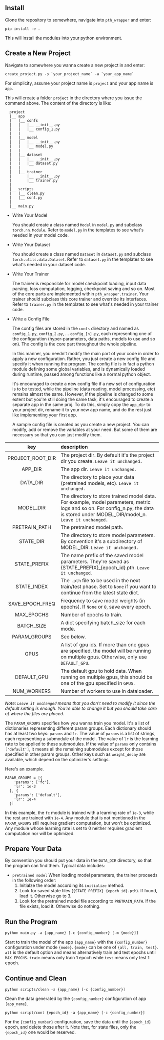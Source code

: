 ## Install
Clone the repository to somewhere, navigate into `pth_wrapper` and enter:

```
pip install -e .
```

This will install the modules into your python environment.

## Create a New Project
Navigate to somewhere you wanna create a new project in and enter:

```
create_project.py -p `your_project_name` -a `your_app_name`
```

For simplicity, assume your project name is `project` and your app name is `app`.

This will create a folder `project` in the directory where you issue the command above. The content of the directory is like:

```
  project
  |__ app
  |   |__ confs
  |   |   |__ __init__.py
  |   |   |__ config_1.py
  |   |
  |   |__ model
  |   |   |__ __init__.py
  |   |   |__ model.py
  |   |
  |   |__ dataset
  |   |   |__ __init__.py
  |   |   |__ dataset.py
  |   |
  |   |__ trainer
  |       |__ __init__.py
  |       |__ trainer.py
  |
  |__ scripts
  |   |__ clean.py
  |   |__ cont.py
  |
  |__ main.py
```

- Write Your Model

  You should create a class named `Model` in `model.py` and subclass `torch.nn.Module`. Refer to `model.py` in the templates to see what's needed in your model code.
  
- Write Your Dataset

  You should create a class named `Dataset` in `dataset.py` and subclass
  `torch.utils.data.Dataset`. Refer to `dataset.py` in the templates to see
  what's needed in your dataset code.
   
- Write Your Trainer

  The trainer is responsible for model checkpoint loading, input data parsing,
  loss computation, logging, checkpoint saving and so on. Most of the core parts
  are implemented within `pth_wrapper.trainer`. Your trainer should
  subclass this core trainer and override its interfaces. Refer to `trainer.py`
  in the templates to see what's needed in your trainer code.
   
- Write a Config File

  The config files are stored in the `confs` directory and named as
  `config_1.py`, `config_2.py`, ... `config_[n].py`, each representing one of
  the configuration (hyper-parameters, data paths, models to use and so on). The
  config is the core part throughout the whole pipeline.
  
  In this manner, you needn't modify the main part of your code in order to apply
  a new configuration. Rather, you just create a new config file and specify it
  when running the program. The config file is in fact a python module defining
  some global variables, and is dynamically loaded during runtime, passed among
  functions like a normal python object.
  
  It's encouraged to create a new config file if a new set of configuration is to
  be tested, while the pipeline (data reading, model processing, etc) remains almost
  the same. However, if the pipeline is changed to some extent but you're still
  doing the same task, it's encouraged to create a separate app in the same proj.
  To do this, simply copy the `app_dir` to your project dir, rename it to your new
  app name, and do the rest just like implementing your first app.
  
  A sample config file is created as you create a new project. You can modify, add
  or remove the variables at your need. But some of them are necessary so that you
  can just modify them.
  
| key              | description                                                                                                                                                                         |
| :--------------: | :---------------------------------------------------------------------------------------------------------------------------------------------------------------------------------- |
| PROJECT_ROOT_DIR | The project dir. By default it's the project dir you create. `Leave it unchanged.`                                                                                                  |
| APP_DIR          | The app dir. `Leave it unchanged.`                                                                                                                                                  |
| DATA_DIR         | The directory to place your data (pretrained models, etc). `Leave it unchanged.`                                                                                                    |
| MODEL_DIR        | The directory to store trained model data. For example, model parameters, metric logs and so on. For config_n.py, the data is stored under MODEL_DIR/model_n. `Leave it unchanged.` |
| PRETRAIN_PATH    | The pretrained model path.                                                                                                                                                          |
| STATE_DIR        | The directory to store model parameters. By convention it's a subdirectory of MODEL_DIR. `Leave it unchanged.`                                                                      |
| STATE_PREFIX     | The name prefix of the saved model parameters. They're saved as {STATE_PREFIX}_{epoch_id}.pth. `Leave it unchanged.`                                                                |
| STATE_INDEX      | The `.pth` file to be used in the next train/test phase. Set to `None` if you want to continue from the latest state dict.                                                          |
| SAVE_EPOCH_FREQ  | Frequency to save model weights (in epochs). If `None` or `0`, save every epoch.                                                                                                    |
| MAX_EPOCHS       | Number of epochs to train.                                                                                                                                                          |
| BATCH_SIZE       | A dict specifying batch_size for each mode.                                                                                                                                         |
| PARAM_GROUPS     | See below.                                                                                                                                                                          |
| GPUS             | A list of gpu ids. If more than one gpus are specified, the model will be running on multiple gpus. Otherwise, only use `DEFAULT_GPU`.                                              |
| DEFAULT_GPU      | The default gpu to hold data. When running on multiple gpus, this should be one of the gpu specified in `GPUS`.                                                                     |
| NUM_WORKERS      | Number of workers to use in dataloader.                                                                                                                                             |

*Note: `Leave it unchanged` means that you don't need to modify it since the default setting is enough. You're able to change it but you should take care of where the files are placed.*
  
The `PARAM_GROUPS` specifies how you wanna train you model. It's a list of dictionaries representing different param groups. Each dictionary should has at least two keys: `params` and `lr`. The value of `params` is a list of strings, each representing a submodule of the model. The value of `lr` is the learning rate to be applied to these submodules. If the value of `params` only contains `['default']`, it means all the remaining submodules except for those specified in other param groups. Other keys such as `weight_decay` are available, which depend on the optimizer's settings.
  
Here's an example.

```
PARAM_GROUPS = [{
    'params': ['fc'],
    'lr': 1e-3
  }, {
    'params': ['default'],
    'lr': 1e-4
  }]
```
  
In this example, the `fc` module is trained with a learning rate of `1e-3`, while the rest are trained with `1e-4`. Any module that is not mentioned in the `PARAM_GROUPS` still requires gradient computation, but won't be optimized. Any module whose learning rate is set to 0 neither requires gradient computation nor will be optimized.
  
## Prepare Your Data
By convention you should put your data in the `DATA_DIR` directory, so that the program can find them. Typical data includes:
  
- `pretrained model` When loading model parameters, the trainer proceeds in the following order:
  1. Initialze the model according its `initialize` method.
  2. Look for saved state files (`{STATE_PREFIX}_{epoch_id}.pth`). If found, load it. Otherwise go to 3.
  3. Look for the pretrained model file according to `PRETRAIN_PATH`. If the file exists, load it. Otherwise do nothing.
	   
## Run the Program

```
python main.py -a {app_name} [-c {config_number} [-m {mode}]]
```

Start to train the model of the app `{app_name}` with the `{config_number}` configuration under mode `{mode}`. `{mode}` can be one of `{all, train, test}`. `all` is the default option and means alternatively train and test epochs until `MAX_EPOCHS`. `train` means only train 1 epoch while `test` means only test 1 epoch.
  
## Continue and Clean
```
python scripts/clean -a {app_name} [-c {config_number}]
```
  
Clean the data generated by the `{config_number}` configuration of app `{app_name}`.
  
```
python script/cont {epoch_id} -a {app_name} [-c {config_number}]
```
  
For the `{config_number}` configuration, save the data until the `{epoch_id}` epoch, and delete those after it. Note that, for state files, only the `{epoch_id}` one would be reserved.

